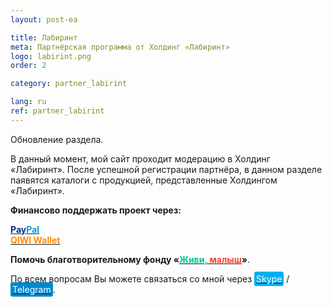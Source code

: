 ```yaml
---
layout: post-ea

title: Лабиринт
meta: Партнёрская программа от Холдинг «Лабиринт»
logo: labirint.png
order: 2

category: partner_labirint

lang: ru
ref: partner_labirint
---
```


Обновление раздела.

В данный момент, мой сайт проходит модерацию в Холдинг «Лабиринт».
После успешной регистрации партнёра, в данном разделе паявятся каталоги с продукцией, представленные Холдингом «Лабиринт».

**Финансово поддержать проект через:**

**<a href="https://www.paypal.com/cgi-bin/webscr?cmd=_s-xclick&hosted_button_id=T3KLFW2TE8SJC&source=url" target="_blank"><span style="color:#003087">Pay</span><span style="color:#009cde">Pal</span></a>**  
**<a href="https://qiwi.com/n/CHUTKOY" target="_blank"><span style="color:#ff8d00">QIWI&nbsp;Wallet</span></a>**

**Помочь благотворительному фонду «<a href="https://fondzhivimalysh.ru/" target="_blank"><span style="color:#02c794">Живи,</span><span style="color:#f7423e">&nbsp;малыш</span></a>»**.

По всем вопросам Вы можете связаться со мной через <a href="skype:chutkoy89?call" target="_blank"><span style="background-color:#00aff0; color:white; padding:3px; border-radius: 3px">Skype</span></a> / <a href="https://t.me/chutkoy" target="_blank"><span style="background-color:#0088cc; color:white; padding:3px; border-radius: 3px">Telegram</span></a>.